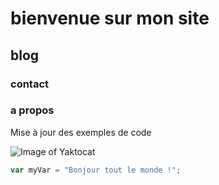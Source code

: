 # bienvenue sur mon site
## blog
### contact
### a propos


Mise à jour des exemples de code

![Image of Yaktocat](https://octodex.github.com/images/yaktocat.png)

``` javascript
var myVar = "Bonjour tout le monde !";
```
